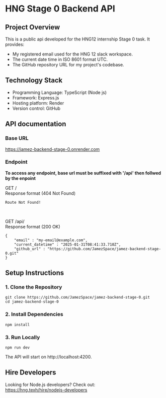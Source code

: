 # HNG Stage 0 Backend API

## Project Overview
This is a public api developed for the HNG12 internship Stage 0 task. It provides:
- My registered email used for the HNG 12 slack workspace.
- The current date time in ISO 8601 format UTC.
- The GitHub repository URL for my project's codebase.

## Technology Stack 
- Programming Language: TypeScript (Node js)
- Framework: Express.js
- Hosting platform: Render
- Version control: GitHub

## API documentation 

### Base URL
https://jamez-backend-stage-0.onrender.com

### Endpoint
<b> To access any endpoint, base url must be suffixed with '/api' then follwed by the enpoint</b>

GET /
<br> Response format (404 Not Found) 

```
Route Not Found!
```

<br>

GET /api/
<br> Response format (200 OK) 

```
{
    "email" : "my-email@example.com",
    "current_datetime" : "2025-01-31T08:41:33.710Z",
    "github_url" : "https://github.com/JamezSpace/jamez-backend-stage-0.git"
}
```

## Setup Instructions

### 1. Clone the Repository
```
git clone https://github.com/JamezSpace/jamez-backend-stage-0.git
cd jamez-backend-stage-0
```
### 2. Install Dependencies
```
npm install
```
### 3. Run Locally
```
npm run dev
```

The API will start on http://localhost:4200.


## Hire Developers
Looking for Node.js developers? Check out: <br>https://hng.texh/hire/nodejs-developers